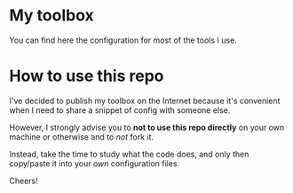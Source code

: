 # My toolbox

You can find here the configuration for most of the tools I use.

# How to use this repo

I've decided to publish my toolbox on the Internet because it's
convenient when I need to share a snippet of config with someone else.

However, I strongly advise you to **not to use this repo directly** on
your own machine or otherwise and to *not* fork it.

Instead, take the time to study what the code does, and only then
copy/paste it into your *own* configuration files.

Cheers!
